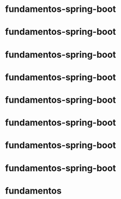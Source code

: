 # fundamentos-spring-boot
# fundamentos-spring-boot
# fundamentos-spring-boot
# fundamentos-spring-boot
# fundamentos-spring-boot
# fundamentos-spring-boot
# fundamentos-spring-boot
# fundamentos-spring-boot
# fundamentos
